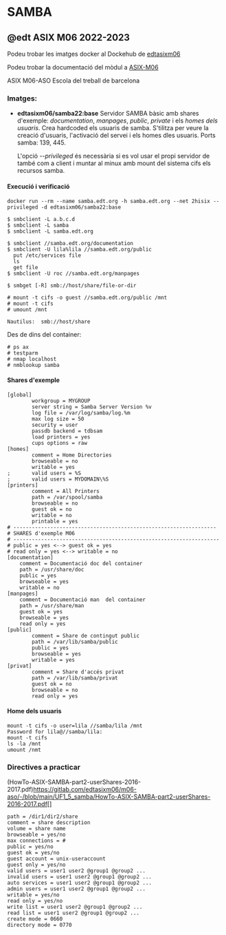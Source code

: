 # SAMBA
## @edt ASIX M06 2022-2023

Podeu trobar les imatges docker al Dockehub de [edtasixm06](https://hub.docker.com/u/edtasixm06/)

Podeu trobar la documentació del mòdul a [ASIX-M06](https://sites.google.com/site/asixm06edt/)


ASIX M06-ASO Escola del treball de barcelona

### Imatges:

 * **edtasixm06/samba22:base**  Servidor SAMBA bàsic amb shares d'exemple: *documentation*, *manpages*,
   *public*, *private* i els *homes dels usuaris*. Crea hardcoded els usuaris de samba. S'tilitza per
   veure la creació d'usuaris, l'activació del servei i els homes dles usuaris. Ports samba: 139, 445.
   
   L'opció *--privileged* és necessària si es vol usar el propi servidor de també com a client i muntar
   al minux amb mount del sistema cifs els recursos samba.



#### Execució i verificació

```
docker run --rm --name samba.edt.org -h samba.edt.org --net 2hisix --privileged -d edtasixm06/samba22:base 

$ smbclient -L a.b.c.d
$ smbclient -L samba
$ smbclient -L samba.edt.org

$ smbclient //samba.edt.org/documentation
$ smbclient -U lila%lila //samba.edt.org/public
  put /etc/services file
  ls
  get file
$ smbclient -U roc //samba.edt.org/manpages

$ smbget [-R] smb://host/share/file-or-dir

# mount -t cifs -o guest //samba.edt.org/public /mnt
# mount -t cifs
# umount /mnt

Nautilus:  smb://host/share
```

Des de dins del container:
```
# ps ax
# testparm
# nmap localhost
# nmblookup samba
```

#### Shares d'exemple

```
[global]
        workgroup = MYGROUP
        server string = Samba Server Version %v
        log file = /var/log/samba/log.%m
        max log size = 50
        security = user
        passdb backend = tdbsam
        load printers = yes
        cups options = raw
[homes]
        comment = Home Directories
        browseable = no
        writable = yes
;       valid users = %S
;       valid users = MYDOMAIN\%S
[printers]
        comment = All Printers
        path = /var/spool/samba
        browseable = no
        guest ok = no
        writable = no
        printable = yes
# ------------------------------------------------------------------
# SHARES d'exemple M06
# -------------------------------------------------------------------
# public = yes <--> guest ok = yes
# read only = yes <--> writable = no
[documentation]
    comment = Documentació doc del container
    path = /usr/share/doc
    public = yes
    browseable = yes
    writable = no
[manpages]
    comment = Documentació man  del container
    path = /usr/share/man
    guest ok = yes
    browseable = yes
    read only = yes
[public]
        comment = Share de contingut public
        path = /var/lib/samba/public
        public = yes
        browseable = yes
        writable = yes
[privat]
        comment = Share d'accés privat 
        path = /var/lib/samba/privat
        guest ok = no
        browseable = no
        read only = yes
```

#### Home dels usuaris
```
mount -t cifs -o user=lila //samba/lila /mnt
Password for lila@//samba/lila: 
mount -t cifs
ls -la /mnt
umount /nmt
```


### Directives a practicar

(HowTo-ASIX-SAMBA-part2-userShares-2016-2017.pdf)https://gitlab.com/edtasixm06/m06-aso/-/blob/main/UF1_5_samba/HowTo-ASIX-SAMBA-part2-userShares-2016-2017.pdf[]
```
path = /dir1/dir2/share
comment = share description
volume = share name
browseable = yes/no
max connections = #
public = yes/no
guest ok = yes/no
guest account = unix-useraccount
guest only = yes/no
valid users = user1 user2 @group1 @group2 ...
invalid users = user1 user2 @group1 @group2 ...
auto services = user1 user2 @group1 @group2 ...
admin users = user1 user2 @group1 @group2 ...
writable = yes/no
read only = yes/no
write list = user1 user2 @group1 @group2 ...
read list = user1 user2 @group1 @group2 ...
create mode = 0660
directory mode = 0770
```
